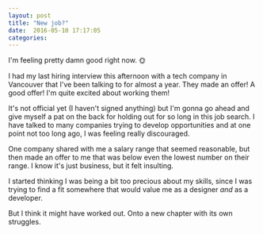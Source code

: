 ```yaml
---
layout: post
title: "New job?"
date:  2016-05-10 17:17:05
categories:
---
```


I'm feeling pretty damn good right now. 🌞

I had my last hiring interview this afternoon with a tech company in Vancouver
that I've been talking to for almost a year. They made an offer! A good offer!
I'm quite excited about working them!

It's not official yet (I haven't signed anything) but I'm gonna go ahead and
give myself a pat on the back for holding out for so long in this job search. I
have talked to many companies trying to develop opportunities and at one point
not too long ago, I was feeling really discouraged.

One company shared with me a salary range that seemed reasonable, but then made
an offer to me that was below even the lowest number on their range. I know it's
just business, but it felt insulting.

I started thinking I was being a bit too precious about my skills, since I was
trying to find a fit somewhere that would value me as a designer _and_ as a
developer.

But I think it might have worked out. Onto a new chapter with its own struggles.
